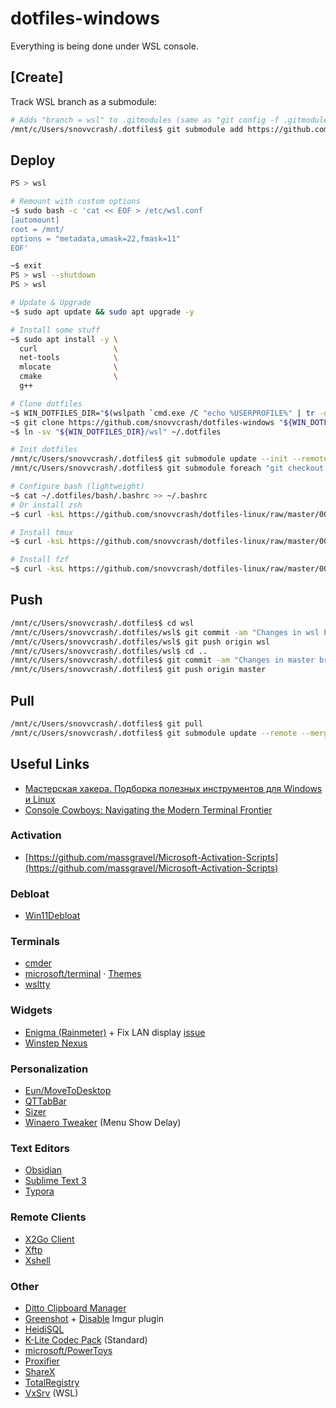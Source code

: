 dotfiles-windows
==========

Everything is being done under WSL console.

## [Create]

Track WSL branch as a submodule:

```bash
# Adds "branch = wsl" to .gitmodules (same as "git config -f .gitmodules submodule.wsl.branch wsl")
/mnt/c/Users/snovvcrash/.dotfiles$ git submodule add https://github.com/snovvcrash/dotfiles-linux wsl
```

## Deploy

```bash
PS > wsl

# Remount with custom options
~$ sudo bash -c 'cat << EOF > /etc/wsl.conf
[automount]
root = /mnt/
options = "metadata,umask=22,fmask=11"
EOF'

~$ exit
PS > wsl --shutdown
PS > wsl

# Update & Upgrade
~$ sudo apt update && sudo apt upgrade -y

# Install some stuff
~$ sudo apt install -y \
  curl                 \
  net-tools            \
  mlocate              \
  cmake                \
  g++

# Clone dotfiles
~$ WIN_DOTFILES_DIR="$(wslpath `cmd.exe /C "echo %USERPROFILE%" | tr -d "\r"`)/.dotfiles"
~$ git clone https://github.com/snovvcrash/dotfiles-windows "${WIN_DOTFILES_DIR}"
~$ ln -sv "${WIN_DOTFILES_DIR}/wsl" ~/.dotfiles

# Init dotfiles
/mnt/c/Users/snovvcrash/.dotfiles$ git submodule update --init --remote
/mnt/c/Users/snovvcrash/.dotfiles$ git submodule foreach "git checkout $(git config -f $toplevel/.gitmodules submodule.$name.branch || echo master)"

# Configure bash (lightweight)
~$ cat ~/.dotfiles/bash/.bashrc >> ~/.bashrc
# Or install zsh
~$ curl -ksL https://github.com/snovvcrash/dotfiles-linux/raw/master/00-autoconfig/zsh.sh | bash

# Install tmux
~$ curl -ksL https://github.com/snovvcrash/dotfiles-linux/raw/master/00-autoconfig/tmux.sh | bash

# Install fzf
~$ curl -ksL https://github.com/snovvcrash/dotfiles-linux/raw/master/00-autoconfig/fzf.sh | bash
```

## Push

```bash
/mnt/c/Users/snovvcrash/.dotfiles$ cd wsl
/mnt/c/Users/snovvcrash/.dotfiles/wsl$ git commit -am "Changes in wsl branch of dotfiles-linux"
/mnt/c/Users/snovvcrash/.dotfiles/wsl$ git push origin wsl
/mnt/c/Users/snovvcrash/.dotfiles/wsl$ cd ..
/mnt/c/Users/snovvcrash/.dotfiles$ git commit -am "Changes in master branch of dotfiles-windows"
/mnt/c/Users/snovvcrash/.dotfiles$ git push origin master
```

## Pull

```bash
/mnt/c/Users/snovvcrash/.dotfiles$ git pull
/mnt/c/Users/snovvcrash/.dotfiles$ git submodule update --remote --merge
```

## Useful Links

* [Мастерская хакера. Подборка полезных инструментов для Windows и Linux](https://xakep.ru/2021/11/15/hacker-tools-windows-linux/)
* [Console Cowboys: Navigating the Modern Terminal Frontier](https://trustedsec.com/blog/console-cowboys-navigating-the-modern-terminal-frontier)

### Activation

* [https://github.com/massgravel/Microsoft-Activation-Scripts](https://github.com/massgravel/Microsoft-Activation-Scripts)

### Debloat

* [Win11Debloat](https://github.com/Raphire/Win11Debloat)

### Terminals

* [cmder](https://cmder.net/)
* [microsoft/terminal](https://github.com/microsoft/terminal) · [Themes](https://windowsterminalthemes.dev/)
* [wsltty](https://github.com/mintty/wsltty/releases)

### Widgets

* [Enigma (Rainmeter)](https://github.com/Kaelri/Enigma) + Fix LAN display [issue](https://github.com/Kaelri/Enigma/issues/73)
* [Winstep Nexus](https://www.winstep.net/nexus.asp)

### Personalization

* [Eun/MoveToDesktop](https://github.com/Eun/MoveToDesktop)
* [QTTabBar](https://rsload.net/soft/desktop/14180-qttabbar.html)
* [Sizer](http://www.brianapps.net/sizer4/)
* [Winaero Tweaker](https://winaero.com/download.php?view.1796) (Menu Show Delay)

### Text Editors

* [Obsidian](https://obsidian.md/)
* [Sublime Text 3](https://www.sublimetext.com/3)
* [Typora](https://typora.io/)

### Remote Clients

* [X2Go Client](https://wiki.x2go.org/doku.php/doc:installation:x2goclient)
* [Xftp](https://www.netsarang.com/ru/xftp/)
* [Xshell](https://www.netsarang.com/ru/xshell/)

### Other

* [Ditto Clipboard Manager](https://ditto-cp.sourceforge.io/)
* [Greenshot](https://getgreenshot.org/downloads/) + [Disable](https://getgreenshot.org/faq/how-remove-plugins-or-destinations-from-greenshot/) Imgur plugin
* [HeidiSQL](https://www.heidisql.com/download.php)
* [K-Lite Codec Pack](https://codecguide.com/download_kl.htm) (Standard)
* [microsoft/PowerToys](https://github.com/microsoft/PowerToys/releases/)
* [Proxifier](https://www.proxifier.com/download/)
* [ShareX](https://getsharex.com/)
* [TotalRegistry](https://github.com/zodiacon/TotalRegistry/releases)
* [VxSrv](https://github.com/ArcticaProject/vcxsrv/releases) (WSL)
